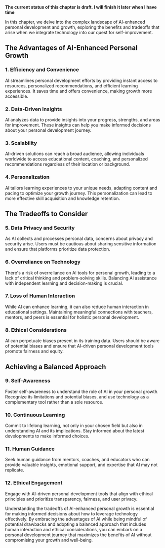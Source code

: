 **The current status of this chapter is draft. I will finish it later when I have time**

In this chapter, we delve into the complex landscape of AI-enhanced personal development and growth, exploring the benefits and tradeoffs that arise when we integrate technology into our quest for self-improvement.

The Advantages of AI-Enhanced Personal Growth
---------------------------------------------

### **1. Efficiency and Convenience**

AI streamlines personal development efforts by providing instant access to resources, personalized recommendations, and efficient learning experiences. It saves time and offers convenience, making growth more accessible.

### **2. Data-Driven Insights**

AI analyzes data to provide insights into your progress, strengths, and areas for improvement. These insights can help you make informed decisions about your personal development journey.

### **3. Scalability**

AI-driven solutions can reach a broad audience, allowing individuals worldwide to access educational content, coaching, and personalized recommendations regardless of their location or background.

### **4. Personalization**

AI tailors learning experiences to your unique needs, adapting content and pacing to optimize your growth journey. This personalization can lead to more effective skill acquisition and knowledge retention.

The Tradeoffs to Consider
-------------------------

### **5. Data Privacy and Security**

As AI collects and processes personal data, concerns about privacy and security arise. Users must be cautious about sharing sensitive information and ensure that platforms prioritize data protection.

### **6. Overreliance on Technology**

There's a risk of overreliance on AI tools for personal growth, leading to a lack of critical thinking and problem-solving skills. Balancing AI assistance with independent learning and decision-making is crucial.

### **7. Loss of Human Interaction**

While AI can enhance learning, it can also reduce human interaction in educational settings. Maintaining meaningful connections with teachers, mentors, and peers is essential for holistic personal development.

### **8. Ethical Considerations**

AI can perpetuate biases present in its training data. Users should be aware of potential biases and ensure that AI-driven personal development tools promote fairness and equity.

Achieving a Balanced Approach
-----------------------------

### **9. Self-Awareness**

Foster self-awareness to understand the role of AI in your personal growth. Recognize its limitations and potential biases, and use technology as a complementary tool rather than a sole resource.

### **10. Continuous Learning**

Commit to lifelong learning, not only in your chosen field but also in understanding AI and its implications. Stay informed about the latest developments to make informed choices.

### **11. Human Guidance**

Seek human guidance from mentors, coaches, and educators who can provide valuable insights, emotional support, and expertise that AI may not replicate.

### **12. Ethical Engagement**

Engage with AI-driven personal development tools that align with ethical principles and prioritize transparency, fairness, and user privacy.

Understanding the tradeoffs of AI-enhanced personal growth is essential for making informed decisions about how to leverage technology effectively. By embracing the advantages of AI while being mindful of potential drawbacks and adopting a balanced approach that includes human interaction and ethical considerations, you can embark on a personal development journey that maximizes the benefits of AI without compromising your growth and well-being.

